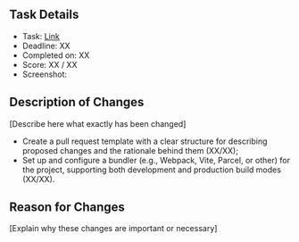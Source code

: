 ## Task Details

- Task: [Link](https://github.com/)
- Deadline: XX
- Completed on: XX
- Score: XX / XX
- Screenshot:

## Description of Changes
[Describe here what exactly has been changed]
   - Create a pull request template with a clear structure for describing proposed changes and the rationale behind them (XX/XX);
   - Set up and configure a bundler (e.g., Webpack, Vite, Parcel, or other) for the project, supporting both development and production build modes (XX/XX).

## Reason for Changes
[Explain why these changes are important or necessary]